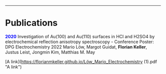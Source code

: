 -----------------------------------------------

# Publications


 <span style="color:blue"> **2020**</span> Investigation of Au(100) and Au(110) surfaces in HCl and H2SO4 by electrochemical reflection anisotropy spectroscopy - Conference Poster: DPG Electrochemistry 2022
Mario Löw, Margot Guidat, **Florian Keller**, Justus Leist, Jongmin Kim, Matthias M. May

[A link](https://florianmkeller.github.io/Löw_Mario_Electrochemistry (1).pdf "A link")
